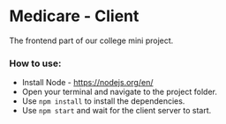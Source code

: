 # Medicare - Client

The frontend part of our college mini project.

### How to use:

-   Install Node - https://nodejs.org/en/
-   Open your terminal and navigate to the project folder.
-   Use `npm install` to install the dependencies.
-   Use `npm start` and wait for the client server to start.
